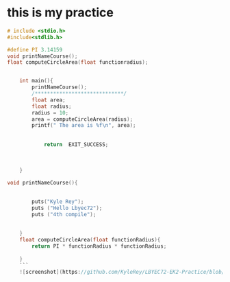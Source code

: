# this is my practice

```c
# include <stdio.h>
#include<stdlib.h>

#define PI 3.14159
void printNameCourse();
float computeCircleArea(float functionradius);


	int main(){
		printNameCourse();
		/*****************************/
		float area;
		float radius;
		radius = 10;
		area = computeCircleArea(radius);
		printf(" The area is %f\n", area);
		
		
			return  EXIT_SUCCESS;
			
		
			
	}
	
void printNameCourse(){
	

		puts("Kyle Rey");
		puts ("Hello Lbyec72");
		puts ("4th compile");
		
		
	}
	float computeCircleArea(float functionRadius){
		return PI * functionRadius * functionRadius;
		
	}
	```
	![screenshot](https://github.com/KyleRey/LBYEC72-EK2-Practice/blob/master/screenshot/Capture.PNG)

